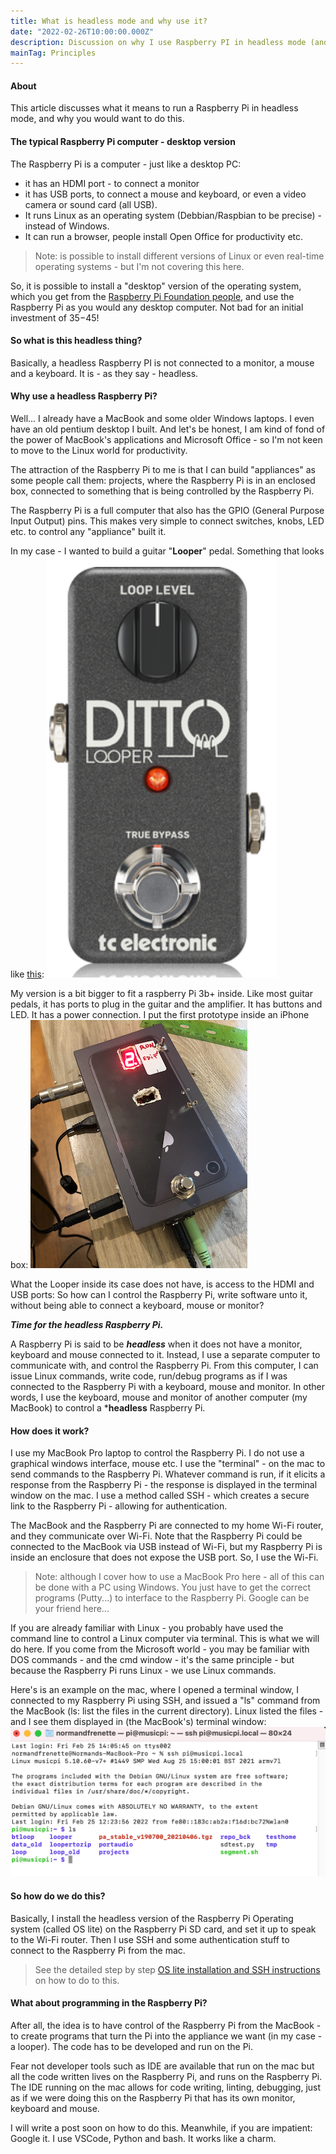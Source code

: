 ```yaml
---
title: What is headless mode and why use it?
date: "2022-02-26T10:00:00.000Z"
description: Discussion on why I use Raspberry PI in headless mode (and what that is).
mainTag: Principles
---
```

#### About
This article discusses what it means to run a Raspberry Pi in headless mode, and why you would want to do this.

#### The typical Raspberry Pi computer - desktop version

The Raspberry Pi is a computer - just like a desktop PC:  
- it has an HDMI port - to connect a monitor
- it has USB ports, to connect a mouse and keyboard, or even a video camera or sound card (all USB).
- It runs Linux as an operating system (Debbian/Raspbian to be precise) - instead of Windows.
- It can run a browser, people install Open Office for productivity etc.  
> Note:  is possible to install different versions of Linux or even real-time operating systems - but I'm not covering this here.  

So, it is possible to install a "desktop" version of the operating system, which you get from the [Raspberry Pi Foundation people](https://www.raspberrypi.com/), and use the Raspberry Pi as you would any desktop computer. Not bad for an initial investment of $35-$45!

#### So what is this headless thing?

Basically, a headless Raspberry PI is not connected to a monitor, a mouse and a keyboard.  It is - as they say - headless.

#### Why use a headless Raspberry Pi?

Well...  I already have a MacBook and some older Windows laptops. I even have an old pentium desktop I built. And let's be honest, I am kind of fond of the power of MacBook's applications and Microsoft Office - so I'm not keen to move to the Linux world for productivity.

The attraction of the Raspberry Pi to me is that I can build "appliances" as some people call them:  projects, where the Raspberry Pi is in an enclosed box, connected to something that is being controlled by the Raspberry Pi.

The Raspberry Pi is a full computer that also has the GPIO (General Purpose Input Output) pins.  This makes very simple to connect switches, knobs, LED etc. to control any "appliance" built it.  

In my case - I wanted to build a guitar "**Looper**" pedal. Something that looks like [this](https://www.tcelectronic.com/product.html?modelCode=P0DD4):
![TC Electronics Ditto Looper](./ditto.png)

My version is a bit bigger to fit a raspberry Pi 3b+ inside.  Like most guitar pedals, it has ports to plug in the guitar and the amplifier.  It has buttons and LED.  It has a power connection.  I put the first prototype inside an iPhone box:
![Looper inside iPhone box](./looper_iphone.png)

What the Looper inside its case does not have, is access to the HDMI and USB ports: So how can I control the Raspberry Pi, write software unto it, without being able to connect a keyboard, mouse or monitor?

***Time for the headless Raspberry Pi.***  

A Raspberry Pi is said to be ***headless*** when it does not have a monitor, keyboard and mouse connected to it. Instead, I use a separate computer to communicate with, and control the Raspberry Pi.  From this computer, I can issue Linux commands, write code, run/debug programs as if I was connected to the Raspberry Pi with a keyboard, mouse and monitor.  In other words, I use the keyboard, mouse and monitor of another computer (my MacBook) to control a ***headless** Raspberry Pi. 

#### How does it work?

I use my MacBook Pro laptop to control the Raspberry Pi.  I do not use a graphical  windows interface, mouse etc. I use the "terminal" - on the mac  to send commands to the Raspberry Pi.  Whatever command is run, if it elicits a response from the Raspberry Pi - the response is displayed in the terminal window on the mac.  I use a method called SSH - which creates a secure link to the Raspberry Pi - allowing for authentication.  

The MacBook and the Raspberry Pi are connected to my home Wi-Fi router, and they communicate over Wi-Fi. Note that the Raspberry Pi could be connected to the MacBook via USB instead of Wi-Fi, but my Raspberry Pi is inside an enclosure that does not expose the USB port. So, I use the Wi-Fi.

>Note: although I cover how to use a MacBook Pro here - all of this can be done with a PC using Windows.  You just have to get the correct programs (Putty...) to interface to the Raspberry Pi.  Google can be your friend here...

If you are already familiar with Linux - you probably have used the command line to control a Linux computer via terminal. This is what we will do here. If you come from the Microsoft world - you may be familiar with DOS commands - and the cmd window - it's the same principle - but because the Raspberry Pi runs Linux - we use Linux commands.  

Here's is an example on the mac, where I opened a terminal window, I connected to my Raspberry Pi using SSH, and issued a "ls" command from the MacBook (ls: list the files in the current directory). Linux listed the files - and I see them displayed in (the MacBook's) terminal window:
![Terminal Screen shot](./terminal.png)

#### So how do we do this?

Basically, I install the headless version of the Raspberry Pi Operating system (called OS lite) on the Raspberry Pi SD card, and set it up to speak to the Wi-Fi router.  Then I use SSH and some authentication stuff to connect to the Raspberry Pi from the mac.  
> See the detailed step by step [OS lite installation and SSH instructions](/Raspberry-Pi/Installation-RPi-OS-Lite-Headless/#sectionTop) on how to do to this.

#### What about programming in the Raspberry Pi?

After all, the idea is to have control of the Raspberry Pi from the MacBook - to create programs that turn the Pi into the appliance we want (in my case - a looper).  The code has to be developed and run on the Pi.

Fear not developer tools such as IDE are available that run on the mac but all the code written lives on the Raspberry Pi, and runs on the Raspberry Pi.  The IDE running on the mac allows for code writing, linting, debugging, just as if we were doing this on the Raspberry Pi that has its own monitor, keyboard and mouse.

I will write a post soon on how to do this.  Meanwhile, if you are impatient: Google it. I use VSCode, Python and bash. It works like a charm.
